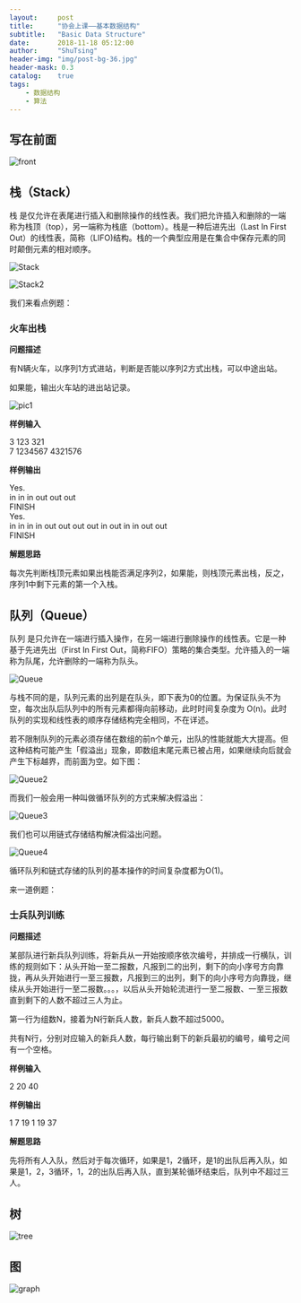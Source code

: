 ```yaml
---
layout:     post
title:      "协会上课——基本数据结构"
subtitle:   "Basic Data Structure"
date:       2018-11-18 05:12:00
author:     "ShuTsing"
header-img: "img/post-bg-36.jpg"
header-mask: 0.3
catalog:    true
tags:
    - 数据结构
    - 算法
---
```


## 写在前面

![front](https://upload-images.jianshu.io/upload_images/13252077-198c09fe61c87049.png?imageMogr2/auto-orient/strip%7CimageView2/2/w/1240)

## 栈（Stack）

栈 是仅允许在表尾进行插入和删除操作的线性表。我们把允许插入和删除的一端称为栈顶（top），另一端称为栈底（bottom）。栈是一种后进先出（Last In First Out）的线性表，简称（LIFO)结构。栈的一个典型应用是在集合中保存元素的同时颠倒元素的相对顺序。

![Stack](http://img.blog.csdn.net/20170411174800756?watermark/2/text/aHR0cDovL2Jsb2cuY3Nkbi5uZXQvRXRoYW5fQXBwbGU=/font/5a6L5L2T/fontsize/400/fill/I0JBQkFCMA==/dissolve/70/gravity/Center)

![Stack2](https://upload-images.jianshu.io/upload_images/2959073-1e166da9b9a83a09.png?imageMogr2/auto-orient/strip%7CimageView2/2/w/700)

我们来看点例题：  

### 火车出栈

**问题描述**

有N辆火车，以序列1方式进站，判断是否能以序列2方式出栈，可以中途出站。

如果能，输出火车站的进出站记录。

![pic1](https://upload-images.jianshu.io/upload_images/13252077-9cf361fd21243de6.png?imageMogr2/auto-orient/strip%7CimageView2/2/w/1240)

**样例输入**

3 123 321   
7 1234567 4321576    

**样例输出**

Yes.  
in in in out out out   
FINISH  
Yes.  
in in in in out out out out in out in in out out  
FINISH  

**解题思路**

每次先判断栈顶元素如果出栈能否满足序列2，如果能，则栈顶元素出栈，反之，序列1中剩下元素的第一个入栈。


## 队列（Queue）

队列 是只允许在一端进行插入操作，在另一端进行删除操作的线性表。它是一种基于先进先出（First In First Out，简称FIFO）策略的集合类型。允许插入的一端称为队尾，允许删除的一端称为队头。

![Queue](https://upload-images.jianshu.io/upload_images/2959073-63edc783dc0dfab1.png?imageMogr2/auto-orient/strip%7CimageView2/2/w/700)

与栈不同的是，队列元素的出列是在队头，即下表为0的位置。为保证队头不为空，每次出队后队列中的所有元素都得向前移动，此时时间复杂度为 O(n)。此时队列的实现和线性表的顺序存储结构完全相同，不在详述。

若不限制队列的元素必须存储在数组的前n个单元，出队的性能就能大大提高。但这种结构可能产生「假溢出」现象，即数组末尾元素已被占用，如果继续向后就会产生下标越界，而前面为空。如下图：

![Queue2](https://upload-images.jianshu.io/upload_images/2959073-712c4a842466da3c.png?imageMogr2/auto-orient/strip%7CimageView2/2/w/542)

而我们一般会用一种叫做循环队列的方式来解决假溢出：  

![Queue3](https://upload-images.jianshu.io/upload_images/13252077-dba523e5f3b63e27.png?imageMogr2/auto-orient/strip%7CimageView2/2/w/1240)

我们也可以用链式存储结构解决假溢出问题。

![Queue4](https://upload-images.jianshu.io/upload_images/2959073-4792802b936f2bb4.png?imageMogr2/auto-orient/strip%7CimageView2/2/w/700)

循环队列和链式存储的队列的基本操作的时间复杂度都为O(1)。

来一道例题：

### 士兵队列训练

**问题描述**

某部队进行新兵队列训练，将新兵从一开始按顺序依次编号，并排成一行横队，训练的规则如下：从头开始一至二报数，凡报到二的出列，剩下的向小序号方向靠拢，再从头开始进行一至三报数，凡报到三的出列，剩下的向小序号方向靠拢，继续从头开始进行一至二报数。。。，以后从头开始轮流进行一至二报数、一至三报数直到剩下的人数不超过三人为止。   

第一行为组数N，接着为N行新兵人数，新兵人数不超过5000。  

共有N行，分别对应输入的新兵人数，每行输出剩下的新兵最初的编号，编号之间有一个空格。

**样例输入**

2 20 40

**样例输出**

1 7 19 1 19 37

**解题思路**

先将所有人入队，然后对于每次循环，如果是1，2循环，是1的出队后再入队，如果是1，2，3循环，1，2的出队后再入队，直到某轮循环结束后，队列中不超过三人。

## 树

![tree](https://upload-images.jianshu.io/upload_images/13252077-0b57e45763225fc6.png?imageMogr2/auto-orient/strip%7CimageView2/2/w/1240)

## 图

![graph](https://upload-images.jianshu.io/upload_images/13252077-9d5e37f00f072a09.png?imageMogr2/auto-orient/strip%7CimageView2/2/w/1240)
